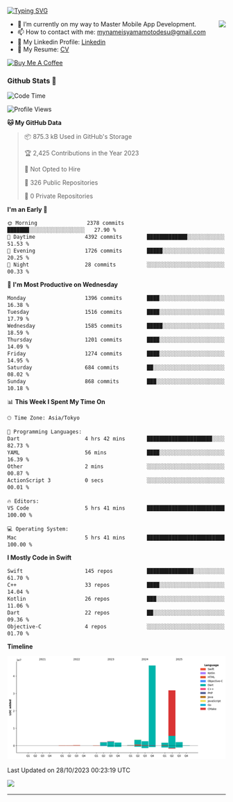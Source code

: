 
[![Typing SVG](https://readme-typing-svg.demolab.com/?lines=Thank+You+For+Visiting!!;You+Are+Welcome✨;I+am+Kyo+Yamamoto;Mobile+Developer)](https://git.io/typing-svg)
<p>
<img align="right" src="https://media.giphy.com/media/26ufdb3cYKwbRtYVW/giphy.gif" style="max-width:100%;" height="150px">

- 🌱 I’m currently on my way to Master Mobile App Development.
- 📫 How to contact with me: mynameisyamamotodesu@gmail.com
- 🔗 My Linkedin Profile: [Linkedin](https://www.linkedin.com/in/kyo-yamamoto-a2ab50239)
- 🔗 My Resume: [CV](https://www.kickresume.com/cv/ZWKvXV/)

<a href="https://www.buymeacoffee.com/kyoyamamoto" target="_blank"><img src="https://cdn.buymeacoffee.com/buttons/default-orange.png" alt="Buy Me A Coffee" height="41" width="174"></a>

### Github Stats 🥇 
<!--START_SECTION:waka-->
![Code Time](http://img.shields.io/badge/Code%20Time-588%20hrs%208%20mins-blue)

![Profile Views](http://img.shields.io/badge/Profile%20Views-0-blue)

**🐱 My GitHub Data** 

> 📦 875.3 kB Used in GitHub's Storage 
 > 
> 🏆 2,425 Contributions in the Year 2023
 > 
> 🚫 Not Opted to Hire
 > 
> 📜 326 Public Repositories 
 > 
> 🔑 0 Private Repositories 
 > 
**I'm an Early 🐤** 

```text
🌞 Morning                2378 commits        ███████░░░░░░░░░░░░░░░░░░   27.90 % 
🌆 Daytime                4392 commits        █████████████░░░░░░░░░░░░   51.53 % 
🌃 Evening                1726 commits        █████░░░░░░░░░░░░░░░░░░░░   20.25 % 
🌙 Night                  28 commits          ░░░░░░░░░░░░░░░░░░░░░░░░░   00.33 % 
```
📅 **I'm Most Productive on Wednesday** 

```text
Monday                   1396 commits        ████░░░░░░░░░░░░░░░░░░░░░   16.38 % 
Tuesday                  1516 commits        ████░░░░░░░░░░░░░░░░░░░░░   17.79 % 
Wednesday                1585 commits        █████░░░░░░░░░░░░░░░░░░░░   18.59 % 
Thursday                 1201 commits        ████░░░░░░░░░░░░░░░░░░░░░   14.09 % 
Friday                   1274 commits        ████░░░░░░░░░░░░░░░░░░░░░   14.95 % 
Saturday                 684 commits         ██░░░░░░░░░░░░░░░░░░░░░░░   08.02 % 
Sunday                   868 commits         ███░░░░░░░░░░░░░░░░░░░░░░   10.18 % 
```


📊 **This Week I Spent My Time On** 

```text
🕑︎ Time Zone: Asia/Tokyo

💬 Programming Languages: 
Dart                     4 hrs 42 mins       █████████████████████░░░░   82.73 % 
YAML                     56 mins             ████░░░░░░░░░░░░░░░░░░░░░   16.39 % 
Other                    2 mins              ░░░░░░░░░░░░░░░░░░░░░░░░░   00.87 % 
ActionScript 3           0 secs              ░░░░░░░░░░░░░░░░░░░░░░░░░   00.01 % 

🔥 Editors: 
VS Code                  5 hrs 41 mins       █████████████████████████   100.00 % 

💻 Operating System: 
Mac                      5 hrs 41 mins       █████████████████████████   100.00 % 
```

**I Mostly Code in Swift** 

```text
Swift                    145 repos           ███████████████░░░░░░░░░░   61.70 % 
C++                      33 repos            ████░░░░░░░░░░░░░░░░░░░░░   14.04 % 
Kotlin                   26 repos            ███░░░░░░░░░░░░░░░░░░░░░░   11.06 % 
Dart                     22 repos            ██░░░░░░░░░░░░░░░░░░░░░░░   09.36 % 
Objective-C              4 repos             ░░░░░░░░░░░░░░░░░░░░░░░░░   01.70 % 
```



**Timeline**

![Lines of Code chart](https://raw.githubusercontent.com/YamamotoDesu/YamamotoDesu/main/assets/bar_graph.png)


 Last Updated on 28/10/2023 00:23:19 UTC
<!--END_SECTION:waka-->

![](https://github-profile-summary-cards.vercel.app/api/cards/profile-details?username=YamamotoDesu&theme=vue)

----
